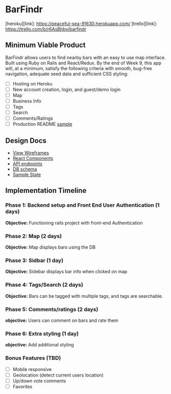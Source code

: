 # BarFindr

[heroku][link]: https://peaceful-sea-91630.herokuapp.com/
[trello][link]: https://trello.com/b/r6AsBhbv/barfindr

## Minimum Viable Product

BarFindr allows users to find nearby bars with an easy to use map interface. Built using Ruby on Rails
and React/Redux.  By the end of Week 9, this app will, at a minimum, satisfy the
following criteria with smooth, bug-free navigation, adequate seed data and
sufficient CSS styling:

- [ ] Hosting on Heroku
- [ ] New account creation, login, and guest/demo login
- [ ] Map
- [ ] Business Info
- [ ] Tags
- [ ] Search
- [ ] Comments/Ratings
- [ ] Production README [sample](docs/production_readme.md)

## Design Docs
* [View Wireframes][wireframes]
* [React Components][components]
* [API endpoints][api-endpoints]
* [DB schema][schema]
* [Sample State][sample-state]

[wireframes]: docs/wireframes
[components]: docs/component-hierarchy.md
[sample-state]: docs/sample-state.md
[api-endpoints]: docs/api-endpoints.md
[schema]: docs/schema.md

## Implementation Timeline

### Phase 1: Backend setup and Front End User Authentication (1 days)

**Objective:** Functioning rails project with front-end Authentication

### Phase 2: Map (2 days)

**Objective:** Map displays bars using the DB

### Phase 3: Sidbar (1 day)

**Objective:** Sidebar displays bar info when clicked on map

### Phase 4: Tags/Search (2 days)

**Objective:** Bars can be tagged with multiple tags, and tags are searchable.

### Phase 5: Comments/ratings (2 days)

**objective:** Users can comment on bars and rate them

### Phase 6: Extra styling (1 day)

**objective:** Add additional styling

### Bonus Features (TBD)
- [ ] Mobile responsive
- [ ] Geolocation (detect current users location)
- [ ] Up/down vote comments
- [ ] Favorites
